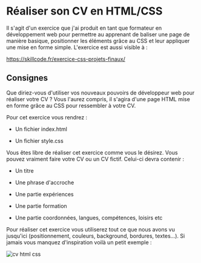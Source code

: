 # Réaliser son CV en HTML/CSS

Il s'agit d'un exercice que j'ai produit en tant que formateur en développement web pour permettre au apprenant de baliser une page de manière basique, positionner les éléments grâce au CSS et leur appliquer une mise en forme simple. L'exercice est aussi visible à :

https://skillcode.fr/exercice-css-projets-finaux/

## Consignes

Que diriez-vous d'utiliser vos nouveaux pouvoirs de développeur web pour réaliser votre CV ? Vous l'aurez compris, il s'agira d'une page HTML mise en forme grâce au CSS pour ressembler à votre CV.

Pour cet exercice vous rendrez :

- Un fichier index.html

- Un fichier style.css

Vous êtes libre de réaliser cet exercice comme vous le désirez. Vous pouvez vraiment faire votre CV ou un CV fictif. Celui-ci devra contenir :

- Un titre

- Une phrase d'accroche

- Une partie expériences

- Une partie formation

- Une partie coordonnées, langues, compétences, loisirs etc

Pour réaliser cet exercice vous utiliserez tout ce que nous avons vu jusqu'ici (positionnement, couleurs, background, bordures, textes...). Si jamais vous manquez d'inspiration voilà un petit exemple :

![cv html css](https://trello-attachments.s3.amazonaws.com/5859370f5e4809987f4007d2/587e22957d0b1127247ba98b/d675453359ab549cf4841520ec3b28d6/CV.png)
